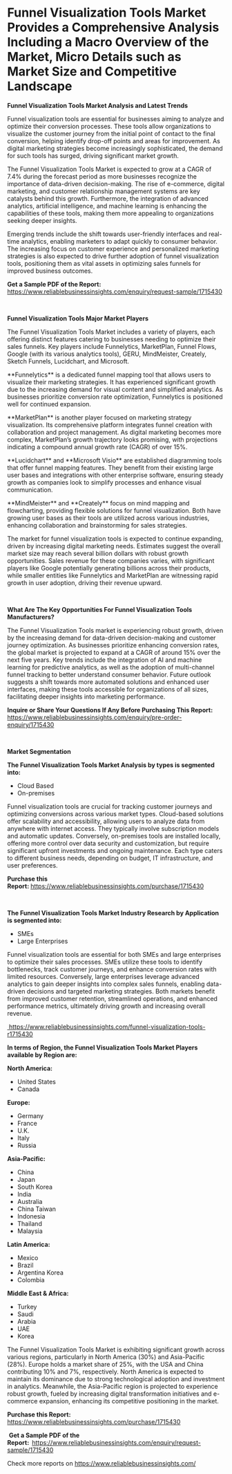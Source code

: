 <p><h1>Funnel Visualization Tools Market Provides a Comprehensive Analysis Including a Macro Overview of the Market, Micro Details such as Market Size and Competitive Landscape</h1></p><p><strong>Funnel Visualization Tools Market Analysis and Latest Trends</strong></p>
<p><p>Funnel visualization tools are essential for businesses aiming to analyze and optimize their conversion processes. These tools allow organizations to visualize the customer journey from the initial point of contact to the final conversion, helping identify drop-off points and areas for improvement. As digital marketing strategies become increasingly sophisticated, the demand for such tools has surged, driving significant market growth.</p><p>The Funnel Visualization Tools Market is expected to grow at a CAGR of 7.4% during the forecast period as more businesses recognize the importance of data-driven decision-making. The rise of e-commerce, digital marketing, and customer relationship management systems are key catalysts behind this growth. Furthermore, the integration of advanced analytics, artificial intelligence, and machine learning is enhancing the capabilities of these tools, making them more appealing to organizations seeking deeper insights.</p><p>Emerging trends include the shift towards user-friendly interfaces and real-time analytics, enabling marketers to adapt quickly to consumer behavior. The increasing focus on customer experience and personalized marketing strategies is also expected to drive further adoption of funnel visualization tools, positioning them as vital assets in optimizing sales funnels for improved business outcomes.</p></p>
<p><strong>Get a Sample PDF of the Report:&nbsp;</strong> <a href="https://www.reliablebusinessinsights.com/enquiry/request-sample/1715430?utm_campaign=39&utm_medium=2&utm_source=Github&utm_content=ia&utm_term=12012025&utm_id=funnel-visualization-tools">https://www.reliablebusinessinsights.com/enquiry/request-sample/1715430</a></p>
<p>&nbsp;</p>
<p><strong>Funnel Visualization Tools Major Market Players</strong></p>
<p><p>The Funnel Visualization Tools Market includes a variety of players, each offering distinct features catering to businesses needing to optimize their sales funnels. Key players include Funnelytics, MarketPlan, Funnel Flows, Google (with its various analytics tools), GERU, MindMeister, Creately, Sketch Funnels, Lucidchart, and Microsoft.</p><p>**Funnelytics** is a dedicated funnel mapping tool that allows users to visualize their marketing strategies. It has experienced significant growth due to the increasing demand for visual content and simplified analytics. As businesses prioritize conversion rate optimization, Funnelytics is positioned well for continued expansion.</p><p>**MarketPlan** is another player focused on marketing strategy visualization. Its comprehensive platform integrates funnel creation with collaboration and project management. As digital marketing becomes more complex, MarketPlan’s growth trajectory looks promising, with projections indicating a compound annual growth rate (CAGR) of over 15%.</p><p>**Lucidchart** and **Microsoft Visio** are established diagramming tools that offer funnel mapping features. They benefit from their existing large user bases and integrations with other enterprise software, ensuring steady growth as companies look to simplify processes and enhance visual communication.</p><p>**MindMeister** and **Creately** focus on mind mapping and flowcharting, providing flexible solutions for funnel visualization. Both have growing user bases as their tools are utilized across various industries, enhancing collaboration and brainstorming for sales strategies.</p><p>The market for funnel visualization tools is expected to continue expanding, driven by increasing digital marketing needs. Estimates suggest the overall market size may reach several billion dollars with robust growth opportunities. Sales revenue for these companies varies, with significant players like Google potentially generating billions across their products, while smaller entities like Funnelytics and MarketPlan are witnessing rapid growth in user adoption, driving their revenue upward.</p></p>
<p>&nbsp;</p>
<p><strong>What Are The Key Opportunities For Funnel Visualization Tools Manufacturers?</strong></p>
<p><p>The Funnel Visualization Tools market is experiencing robust growth, driven by the increasing demand for data-driven decision-making and customer journey optimization. As businesses prioritize enhancing conversion rates, the global market is projected to expand at a CAGR of around 15% over the next five years. Key trends include the integration of AI and machine learning for predictive analytics, as well as the adoption of multi-channel funnel tracking to better understand consumer behavior. Future outlook suggests a shift towards more automated solutions and enhanced user interfaces, making these tools accessible for organizations of all sizes, facilitating deeper insights into marketing performance.</p></p>
<p><strong>Inquire or Share Your Questions If Any Before Purchasing This Report:</strong> <a href="https://www.reliablebusinessinsights.com/enquiry/pre-order-enquiry/1715430?utm_campaign=39&utm_medium=2&utm_source=Github&utm_content=ia&utm_term=12012025&utm_id=funnel-visualization-tools">https://www.reliablebusinessinsights.com/enquiry/pre-order-enquiry/1715430</a></p>
<p>&nbsp;</p>
<p><strong>Market Segmentation</strong></p>
<p><strong>The Funnel Visualization Tools Market Analysis by types is segmented into:</strong></p>
<p><ul><li>Cloud Based</li><li>On-premises</li></ul></p>
<p><p>Funnel visualization tools are crucial for tracking customer journeys and optimizing conversions across various market types. Cloud-based solutions offer scalability and accessibility, allowing users to analyze data from anywhere with internet access. They typically involve subscription models and automatic updates. Conversely, on-premises tools are installed locally, offering more control over data security and customization, but require significant upfront investments and ongoing maintenance. Each type caters to different business needs, depending on budget, IT infrastructure, and user preferences.</p></p>
<p><strong>Purchase this Report:&nbsp;</strong><a href="https://www.reliablebusinessinsights.com/purchase/1715430?utm_campaign=39&utm_medium=2&utm_source=Github&utm_content=ia&utm_term=12012025&utm_id=funnel-visualization-tools">https://www.reliablebusinessinsights.com/purchase/1715430</a></p>
<p>&nbsp;</p>
<p><strong>The Funnel Visualization Tools Market Industry Research by Application is segmented into:</strong></p>
<p><ul><li>SMEs</li><li>Large Enterprises</li></ul></p>
<p><p>Funnel visualization tools are essential for both SMEs and large enterprises to optimize their sales processes. SMEs utilize these tools to identify bottlenecks, track customer journeys, and enhance conversion rates with limited resources. Conversely, large enterprises leverage advanced analytics to gain deeper insights into complex sales funnels, enabling data-driven decisions and targeted marketing strategies. Both markets benefit from improved customer retention, streamlined operations, and enhanced performance metrics, ultimately driving growth and increasing overall revenue.</p></p>
<p><a href="https://www.reliablebusinessinsights.com/funnel-visualization-tools-r1715430?utm_campaign=39&utm_medium=2&utm_source=Github&utm_content=ia&utm_term=12012025&utm_id=funnel-visualization-tools">&nbsp;https://www.reliablebusinessinsights.com/funnel-visualization-tools-r1715430</a></p>
<p><strong>In terms of Region, the Funnel Visualization Tools Market Players available by Region are:</strong></p>
<p>
    <p> <strong> North America: </strong>
        <ul>
            <li>United States</li>
            <li>Canada</li>
        </ul>
        </p> 
    <p> <strong> Europe: </strong>
        <ul>
            <li>Germany</li>
            <li>France</li>
            <li>U.K.</li>
            <li>Italy</li>
            <li>Russia</li>
        </ul>
        </p> 
    <p> <strong> Asia-Pacific: </strong>
        <ul>
            <li>China</li>
            <li>Japan</li>
            <li>South Korea</li>
            <li>India</li>
            <li>Australia</li>
            <li>China Taiwan</li>
            <li>Indonesia</li>
            <li>Thailand</li>
            <li>Malaysia</li>
        </ul>
        </p> 
    <p> <strong> Latin America: </strong>
        <ul>
            <li>Mexico</li>
            <li>Brazil</li>
            <li>Argentina Korea</li>
            <li>Colombia</li>
        </ul>
        </p> 
    <p> <strong> Middle East & Africa: </strong>
        <ul>
            <li>Turkey</li>
            <li>Saudi</li>
            <li>Arabia</li>
            <li>UAE</li>
            <li>Korea</li>
        </ul>
    </p>
    </p>
<p><p>The Funnel Visualization Tools Market is exhibiting significant growth across various regions, particularly in North America (30%) and Asia-Pacific (28%). Europe holds a market share of 25%, with the USA and China contributing 10% and 7%, respectively. North America is expected to maintain its dominance due to strong technological adoption and investment in analytics. Meanwhile, the Asia-Pacific region is projected to experience robust growth, fueled by increasing digital transformation initiatives and e-commerce expansion, enhancing its competitive positioning in the market.</p></p>
<p><strong>Purchase this Report: </strong><a href="https://www.reliablebusinessinsights.com/purchase/1715430?utm_campaign=39&utm_medium=2&utm_source=Github&utm_content=ia&utm_term=12012025&utm_id=funnel-visualization-tools">https://www.reliablebusinessinsights.com/purchase/1715430</a></p>
<p>&nbsp;<strong>Get a Sample PDF of the Report:&nbsp;&nbsp;</strong><a href="https://www.reliablebusinessinsights.com/enquiry/request-sample/1715430?utm_campaign=39&utm_medium=2&utm_source=Github&utm_content=ia&utm_term=12012025&utm_id=funnel-visualization-tools">https://www.reliablebusinessinsights.com/enquiry/request-sample/1715430</a></p>
<p><strong></strong></p>
<p>Check more reports on <a href="https://www.reliablebusinessinsights.com/?utm_campaign=39&utm_medium=2&utm_source=Github&utm_content=ia&utm_term=12012025&utm_id=funnel-visualization-tools">https://www.reliablebusinessinsights.com/</a></p>